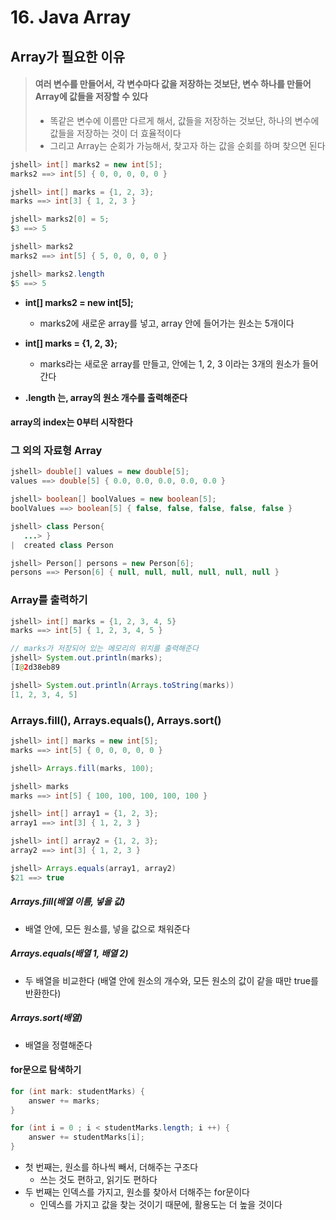 # 16. Java Array







## Array가 필요한 이유

> #### 여러 변수를 만들어서, 각 변수마다 값을 저장하는 것보단, 변수 하나를 만들어 Array에 값들을 저장할 수 있다
>
> - 똑같은 변수에 이름만 다르게 해서, 값들을 저장하는 것보단, 하나의 변수에 값들을 저장하는 것이 더 효율적이다
> - 그리고 Array는 순회가 가능해서, 찾고자 하는 값을 순회를 하며 찾으면 된다



```java
jshell> int[] marks2 = new int[5];
marks2 ==> int[5] { 0, 0, 0, 0, 0 }

jshell> int[] marks = {1, 2, 3};
marks ==> int[3] { 1, 2, 3 }

jshell> marks2[0] = 5;
$3 ==> 5

jshell> marks2
marks2 ==> int[5] { 5, 0, 0, 0, 0 }

jshell> marks2.length
$5 ==> 5
```

- **int[] marks2 = new int[5];**
  - marks2에 새로운 array를 넣고, array 안에 들어가는 원소는 5개이다

- **int[] marks = {1, 2, 3};**
  - marks라는 새로운 array를 만들고, 안에는 1, 2, 3 이라는 3개의 원소가 들어간다
- **.length 는, array의 원소 개수를 출력해준다**



#### array의 index는 0부터 시작한다



### 그 외의 자료형 Array

```java
jshell> double[] values = new double[5];
values ==> double[5] { 0.0, 0.0, 0.0, 0.0, 0.0 }

jshell> boolean[] boolValues = new boolean[5];
boolValues ==> boolean[5] { false, false, false, false, false }

jshell> class Person{
   ...> }
|  created class Person

jshell> Person[] persons = new Person[6];
persons ==> Person[6] { null, null, null, null, null, null }
```





### Array를 출력하기

```java
jshell> int[] marks = {1, 2, 3, 4, 5}
marks ==> int[5] { 1, 2, 3, 4, 5 }

// marks가 저장되어 있는 메모리의 위치를 출력해준다
jshell> System.out.println(marks);
[I@2d38eb89

jshell> System.out.println(Arrays.toString(marks))
[1, 2, 3, 4, 5]
```





### Arrays.fill(), Arrays.equals(), Arrays.sort()

```java
jshell> int[] marks = new int[5];
marks ==> int[5] { 0, 0, 0, 0, 0 }

jshell> Arrays.fill(marks, 100);

jshell> marks
marks ==> int[5] { 100, 100, 100, 100, 100 }

jshell> int[] array1 = {1, 2, 3};
array1 ==> int[3] { 1, 2, 3 }

jshell> int[] array2 = {1, 2, 3};
array2 ==> int[3] { 1, 2, 3 }

jshell> Arrays.equals(array1, array2)
$21 ==> true
```



##### Arrays.fill(배열 이름, 넣을 값)

- 배열 안에, 모든 원소를, 넣을 값으로 채워준다



##### Arrays.equals(배열 1, 배열 2)

- 두 배열을 비교한다 (배열 안에 원소의 개수와, 모든 원소의 값이 같을 때만 true를 반환한다)



##### Arrays.sort(배열)

- 배열을 정렬해준다





#### for문으로 탐색하기

```java
for (int mark: studentMarks) {
	answer += marks;
}

for (int i = 0 ; i < studentMarks.length; i ++) {
    answer += studentMarks[i];
}
```

- 첫 번째는, 원소를 하나씩 빼서, 더해주는 구조다
  - 쓰는 것도 편하고, 읽기도 편하다
- 두 번째는 인덱스를 가지고, 원소를 찾아서 더해주는 for문이다
  - 인덱스를 가지고 값을 찾는 것이기 때문에, 활용도는 더 높을 것이다



